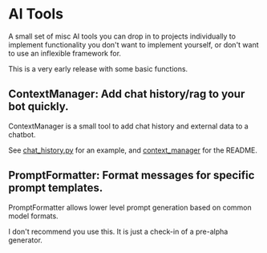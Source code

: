 # AI Tools

A small set of misc AI tools you can drop in to projects individually to implement
functionality you don't want to implement yourself, or don't want to use an inflexible
framework for.

This is a very early release with some basic functions.

## ContextManager: Add chat history/rag to your bot quickly.

ContextManager is a small tool to add chat history and external data to a chatbot.

See [chat_history.py](./chat_history.py) for an example, and
[context_manager](./context_manager/) for the README.

## PromptFormatter: Format messages for specific prompt templates.

PromptFormatter allows lower level prompt generation based on common model formats.

I don't recommend you use this. It is just a check-in of a pre-alpha generator.
